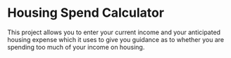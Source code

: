 # Housing Spend Calculator

This project allows you to enter your current income and your anticipated housing expense which it uses to give you guidance as to whether you are spending too much of your income on housing.
